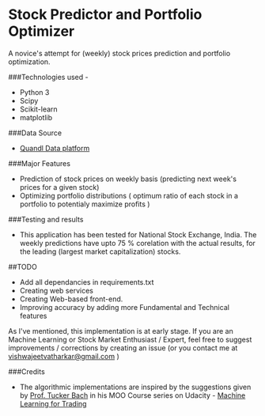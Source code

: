 # Stock Predictor and Portfolio Optimizer

A novice's attempt for (weekly) stock prices prediction and portfolio optimization.

###Technologies used - 
* Python 3
* Scipy
* Scikit-learn
* matplotlib

###Data Source
* [Quandl Data platform](https://www.quandl.com/)

###Major Features
* Prediction of stock prices on weekly basis (predicting next week's prices for a given stock)
* Optimizing portfolio distributions ( optimum ratio of each stock in a portfolio to potentialy maximize profits )

###Testing and results
* This application has been tested for National Stock Exchange, India. The weekly predictions have upto 75 % corelation with the actual results, for the leading (largest market capitalization) stocks.

##TODO
* Add all dependancies in requirements.txt
* Creating web services
* Creating Web-based front-end.
* Improving accuracy by adding more Fundamental and Technical features

As I've mentioned, this implementation is at early stage. If you are an Machine Learning or Stock Market Enthusiast / Expert, feel free to suggest improvements / corrections by creating an issue (or you contact me at vishwajeetvatharkar@gmail.com )

###Credits
* The algorithmic implementations are inspired by the suggestions given by [Prof. Tucker Bach](http://www.cc.gatech.edu/home/tucker/) in his MOO Course series on Udacity - [Machine Learning for Trading](https://www.udacity.com/course/machine-learning-for-trading--ud501)
